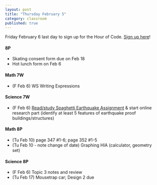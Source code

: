 ```yaml
---
layout: post
title: "Thursday February 5"
category: classroom
published: true
---
```

<div class="alert alert-success" rile="alerta">
Friday February 6 last day to sign up for the Hour of Code. <a href="https://docs.google.com/a/auroraschool.ca/forms/d/1dS5WoD9LH1sabbRglBRNqE_L1E1jTdJs9X9Qc3bfTFk/viewform">Sign up here</a>!
</div>

#### 8P
* Skating consent form due on Feb 18
* Hot lunch form on Feb 6

#### Math 7W
* (F Feb 6) WS Writing Expressions

#### Science 7W
* (F Feb 6) <a href="http://drpineda.ca/resources/spaghettiearthquake/">Read/study Spaghetti Earthquake Assignment</a> & start online research part (identify at least 5 features of earthquake proof buildings/structures)

#### Math 8P
* (Tu Feb 10) page 347 #1-6; page 352 #1-5
* (Tu Feb 10 - note change of date) Graphing HIA (calculator, geometry set)

#### Science 8P
* (F Feb 6) Topic 3 notes and review 
* (Tu Feb 17) Mousetrap car; Design 2 due
